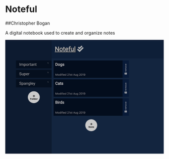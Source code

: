 # Noteful
##Christopher Bogan

A digital notebook used to create and organize notes

<img src="public/noteful.png">
